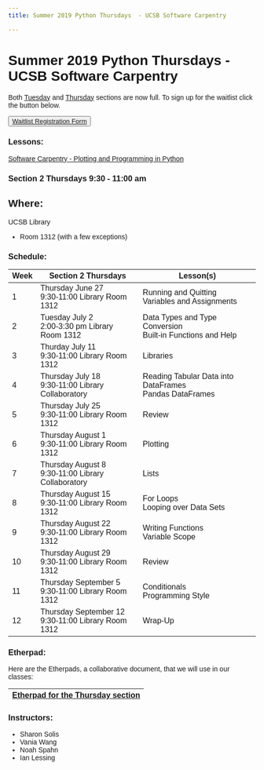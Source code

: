```yaml
---
title: Summer 2019 Python Thursdays  - UCSB Software Carpentry

---
```

<style> body {font-family: sans-serif;}</style>
<link rel="stylesheet" href="https://stackpath.bootstrapcdn.com/bootstrap/4.3.1/css/bootstrap.min.css" integrity="sha384-ggOyR0iXCbMQv3Xipma34MD+dH/1fQ784/j6cY/iJTQUOhcWr7x9JvoRxT2MZw1T" crossorigin="anonymous">
<div class="container">

# Summer 2019 Python Thursdays  - UCSB Software Carpentry
Both [Tuesday](https://ucsbcarpentry.github.io/2019-summer-tuesday/) and [Thursday](https://ucsbcarpentry.github.io/2019-summer-thursday/) sections are now full. To sign up for the waitlist click the button below.

<button>[Waitlist Registration Form](https://docs.google.com/forms/d/e/1FAIpQLSeefc5qKvOl-DmUqTR9I5WQkU1_rtvGlXX_3SfAUmIUTNyzQQ/viewform?usp=sf_link)</button>

### Lessons:

   [Software Carpentry - Plotting and Programming in Python](https://swcarpentry.github.io/python-novice-gapminder/)

### Section 2  Thursdays 9:30 - 11:00 am

## Where:

UCSB Library

  - Room 1312 (with a few exceptions)


### Schedule:

| Week | Section 2   Thursdays                                            | Lesson(s)                                                      |
| ---- | ---------------------------------------------------------------- | ---------------------------------------------------------------|
| 1    | Thursday June 27      <br> 9:30-11:00    Library Room 1312       | Running and Quitting <br> Variables and Assignments            |
| 2    | Tuesday July      2   <br> 2:00-3:30 pm  Library Room 1312       | Data Types and Type Conversion <br> Built-in Functions and Help|
| 3    | Thurday July       11 <br> 9:30-11:00    Library Room 1312       | Libraries                                                      |
| 4    | Thursday July      18 <br> 9:30-11:00    Library Collaboratory   | Reading Tabular Data into DataFrames <br> Pandas DataFrames    |
| 5    | Thursday July      25 <br> 9:30-11:00    Library Room 1312       | Review                                                         |
| 6    | Thursday August    1  <br> 9:30-11:00    Library Room 1312       | Plotting                                                       |
| 7    | Thursday August    8  <br> 9:30-11:00    Library Collaboratory   | Lists                                                          |
| 8    | Thursday August    15 <br> 9:30-11:00    Library Room 1312       | For Loops <br> Looping over Data Sets                          |
| 9    | Thursday August    22 <br> 9:30-11:00    Library Room 1312       | Writing Functions <br> Variable Scope                          |
| 10   | Thursday August    29 <br> 9:30-11:00    Library Room 1312       | Review                                                         |
| 11   | Thursday September 5  <br> 9:30-11:00    Library Room 1312       | Conditionals <br> Programming Style                            |
| 12   | Thursday September 12 <br> 9:30-11:00    Library Room 1312       | Wrap-Up                                                        |

### Etherpad:

Here are the Etherpads, a collaborative document, that we will use in our classes:

| [Etherpad for the Thursday section](https://pad.carpentries.org/ucsb-summer19-python-thurs)|
| ---- |


### Instructors:

  - Sharon Solis
  - Vania Wang
  - Noah Spahn
  - Ian Lessing



</div>
